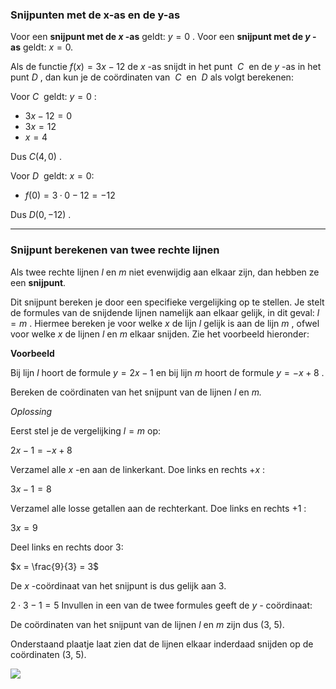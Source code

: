 ### Snijpunten met de x-as en de y-as

Voor een **snijpunt met de $x$ -as** geldt: $y = 0$ . Voor een **snijpunt met de $y$ -as** geldt: $x = 0.$

Als de functie $f(x) = 3x - 12$ de $x$ -as snijdt in het punt  $C$  en de $y$ -as in het punt $D$ , dan kun je de coördinaten van  $C$  en  $D$ als volgt berekenen:

  

Voor $C$  geldt: $y = 0$ :

- $3x - 12 = 0$
- $3x = 12$
- $x = 4$

Dus $C(4, 0)$ .

  

Voor $D$  geldt: $x = 0:$

- $f(0) = 3·0 - 12 = - 12$

Dus $D(0, -12)$ .

---

### Snijpunt berekenen van twee rechte lijnen

Als twee rechte lijnen $l$  en $m$  niet evenwijdig aan elkaar zijn, dan hebben ze een **snijpunt**.

  

Dit snijpunt bereken je door een specifieke vergelijking op te stellen. Je stelt de formules van de snijdende lijnen namelijk aan elkaar gelijk, in dit geval: $l = m$ . Hiermee bereken je voor welke $x$  de lijn $l$  gelijk is aan de lijn $m$ , ofwel voor welke *$x$* de lijnen $l$  en $m$  elkaar snijden. Zie het voorbeeld hieronder:

  

**Voorbeeld**

Bij lijn *l* hoort de formule $y = 2x - 1$ en bij lijn *m* hoort de formule $y = -x + 8$ .

Bereken de coördinaten van het snijpunt van de lijnen *l* en *m.*

  

*Oplossing*

Eerst stel je de vergelijking $l = m$ op:

$2x - 1 =- x + 8$

Verzamel alle *x* -en aan de linkerkant. Doe links en rechts $+x$ :

$3x - 1 = 8$

Verzamel alle losse getallen aan de rechterkant. Doe links en rechts $+1$ :

$3x = 9$

Deel links en rechts door 3:

$x = \frac{9}{3} = 3$

  

De $x$ -coördinaat van het snijpunt is dus gelijk aan 3.

$2 \cdot 3 - 1 = 5$ Invullen in een van de twee formules geeft de *$y$ -* coördinaat:

  

De coördinaten van het snijpunt van de lijnen $l$  en *$m$* zijn dus (3, 5).

Onderstaand plaatje laat zien dat de lijnen elkaar inderdaad snijden op de coördinaten (3, 5).

![](https://lh3.googleusercontent.com/jmaBZMmyaPOxo83RNoguEgS-dynuoNO_DJNqYI3iwcfE-ZD8meyUjF6Rwk002HfrFEodbzWugAHqD3pZmlaXyf5GyJN7etWhjtBLUrOGxHuLVAS4GkPf_TOYL0xkWLAxzQtxFOY=s0)